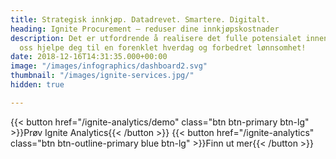 ```yaml
---
title: Strategisk innkjøp. Datadrevet. Smartere. Digitalt.
heading: Ignite Procurement – reduser dine innkjøpskostnader
description: Det er utfordrende å realisere det fulle potensialet innen innkjøp. La
  oss hjelpe deg til en forenklet hverdag og forbedret lønnsomhet!
date: 2018-12-16T14:31:35.000+00:00
image: "/images/infographics/dashboard2.svg"
thumbnail: "/images/ignite-services.jpg/"
hidden: true

---
```

{{< button href="/ignite-analytics/demo" class="btn btn-primary btn-lg" >}}Prøv Ignite Analytics{{< /button >}}
{{< button href="/ignite-analytics" class="btn btn-outline-primary blue btn-lg" >}}Finn ut mer{{< /button >}}